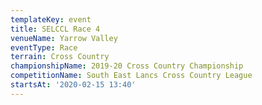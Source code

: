 ```yaml
---
templateKey: event
title: SELCCL Race 4
venueName: Yarrow Valley
eventType: Race
terrain: Cross Country
championshipName: 2019-20 Cross Country Championship
competitionName: South East Lancs Cross Country League
startsAt: '2020-02-15 13:40'
---
```

